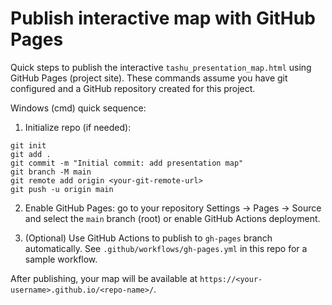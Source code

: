 # Publish interactive map with GitHub Pages

Quick steps to publish the interactive `tashu_presentation_map.html` using GitHub Pages (project site). These commands assume you have git configured and a GitHub repository created for this project.

Windows (cmd) quick sequence:

1) Initialize repo (if needed):

```
git init
git add .
git commit -m "Initial commit: add presentation map"
git branch -M main
git remote add origin <your-git-remote-url>
git push -u origin main
```

2) Enable GitHub Pages: go to your repository Settings → Pages → Source and select the `main` branch (root) or enable GitHub Actions deployment.

3) (Optional) Use GitHub Actions to publish to `gh-pages` branch automatically. See `.github/workflows/gh-pages.yml` in this repo for a sample workflow.

After publishing, your map will be available at `https://<your-username>.github.io/<repo-name>/`.
